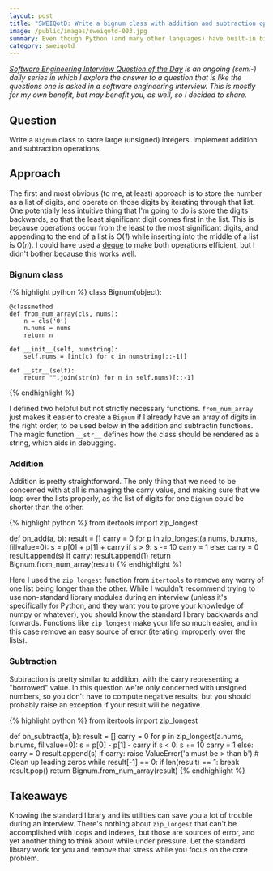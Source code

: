 ```yaml
---
layout: post
title: "SWEIQotD: Write a bignum class with addition and subtraction operations"
image: /public/images/sweiqotd-003.jpg
summary: Even though Python (and many other languages) have built-in bignum support, writing one can be an interesting exercise.
category: sweiqotd
---
```


<em>[Software Engineering Interview Question of the Day](/sweiqotd/) is an ongoing (semi-) daily series in which I explore the answer to a question that is like the questions one is asked in a software engineering interview. This is mostly for my own benefit, but may benefit you, as well, so I decided to share.</em>

## Question

Write a `Bignum` class to store large (unsigned) integers. Implement addition and subtraction operations.

## Approach

The first and most obvious (to me, at least) approach is to store the number as a list of digits, and operate on those digits by iterating through that list. One potentially less intuitive thing that I'm going to do is store the digits backwards, so that the least significant digit comes first in the list. This is because operations occur from the least to the most significant digits, and appending to the end of a list is O(_1_) while inserting into the middle of a list is O(_n_). I could have used a [deque](https://docs.python.org/2/library/collections.html#collections.deque) to make both operations efficient, but I didn't bother because this works well.

### Bignum class

{% highlight python %}
class Bignum(object):
    
    @classmethod
    def from_num_array(cls, nums):
        n = cls('0')
        n.nums = nums
        return n

    def __init__(self, numstring):
        self.nums = [int(c) for c in numstring[::-1]]

    def __str__(self):
        return "".join(str(n) for n in self.nums)[::-1]
{% endhighlight %}

I defined two helpful but not strictly necessary functions. `from_num_array` just makes it easier to create a `Bignum` if I already have an array of digits in the right order, to be used below in the addition and subtractin functions. The magic function `__str__` defines how the class should be rendered as a string, which aids in debugging.

### Addition

Addition is pretty straightforward. The only thing that we need to be concerned with at all is managing the carry value, and making sure that we loop over the lists properly, as the list of digits for one `Bignum` could be shorter than the other.

{% highlight python %}
from itertools import zip_longest

def bn_add(a, b):
    result = []
    carry = 0
    for p in zip_longest(a.nums, b.nums, fillvalue=0):
        s = p[0] + p[1] + carry
        if s > 9:
            s -= 10
            carry = 1
        else:
            carry = 0
        result.append(s)
    if carry:
        result.append(1)
    return Bignum.from_num_array(result)
{% endhighlight %}

Here I used the `zip_longest` function from `itertools` to remove any worry of one list being longer than the other. While I wouldn't recommend trying to use non-standard library modules during an interview (unless it's specifically for Python, and they want you to prove your knowledge of numpy or whatever), you should know the standard library backwards and forwards. Functions like `zip_longest` make your life so much easier, and in this case remove an easy source of error (iterating improperly over the lists).

### Subtraction

Subtraction is pretty similar to addition, with the carry representing a "borrowed" value. In this question we're only concerned with unsigned numbers, so you don't have to compute negative results, but you should probably raise an exception if your result will be negative. 

{% highlight python %}
from itertools import zip_longest

def bn_subtract(a, b):
    result = []
    carry = 0
    for p in zip_longest(a.nums, b.nums, fillvalue=0):
        s = p[0] - p[1] - carry
        if s < 0:
            s += 10
            carry = 1
        else:
            carry = 0
        result.append(s)
    if carry:
        raise ValueError('a must be > than b')
    # Clean up leading zeros
    while result[-1] == 0:
        if len(result) == 1:
            break
        result.pop()
    return Bignum.from_num_array(result)
{% endhighlight %}

## Takeaways

Knowing the standard library and its utilities can save you a lot of trouble during an interview. There's nothing about `zip_longest` that can't be accomplished with loops and indexes, but those are sources of error, and yet another thing to think about while under pressure. Let the standard library work for you and remove that stress while you focus on the core problem.
